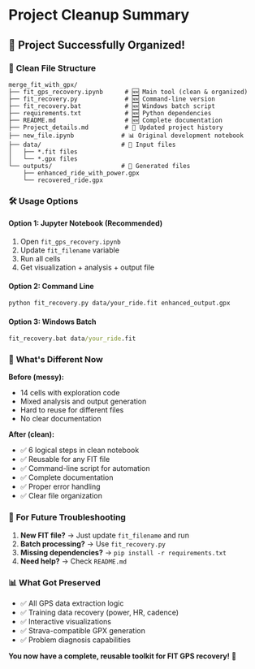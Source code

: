 # Project Cleanup Summary

## 🎉 **Project Successfully Organized!**

### 📁 **Clean File Structure**
```
merge_fit_with_gpx/
├── fit_gps_recovery.ipynb      # 🆕 Main tool (clean & organized)
├── fit_recovery.py             # 🆕 Command-line version  
├── fit_recovery.bat            # 🆕 Windows batch script
├── requirements.txt            # 🆕 Python dependencies
├── README.md                   # 🆕 Complete documentation
├── Project_details.md          # 📝 Updated project history
├── new_file.ipynb             # 📊 Original development notebook
├── data/                      # 📂 Input files
│   ├── *.fit files
│   └── *.gpx files
└── outputs/                   # 📂 Generated files
    ├── enhanced_ride_with_power.gpx
    └── recovered_ride.gpx
```

### 🛠️ **Usage Options**

#### **Option 1: Jupyter Notebook (Recommended)**
1. Open `fit_gps_recovery.ipynb`
2. Update `fit_filename` variable
3. Run all cells
4. Get visualization + analysis + output file

#### **Option 2: Command Line**
```bash
python fit_recovery.py data/your_ride.fit enhanced_output.gpx
```

#### **Option 3: Windows Batch**
```cmd
fit_recovery.bat data/your_ride.fit
```

### 🎯 **What's Different Now**

**Before (messy):**
- 14 cells with exploration code
- Mixed analysis and output generation
- Hard to reuse for different files
- No clear documentation

**After (clean):**
- ✅ 6 logical steps in clean notebook
- ✅ Reusable for any FIT file
- ✅ Command-line script for automation
- ✅ Complete documentation
- ✅ Proper error handling
- ✅ Clear file organization

### 🔧 **For Future Troubleshooting**

1. **New FIT file?** → Just update `fit_filename` and run
2. **Batch processing?** → Use `fit_recovery.py`
3. **Missing dependencies?** → `pip install -r requirements.txt`
4. **Need help?** → Check `README.md`

### 📊 **What Got Preserved**
- ✅ All GPS data extraction logic
- ✅ Training data recovery (power, HR, cadence)
- ✅ Interactive visualizations
- ✅ Strava-compatible GPX generation
- ✅ Problem diagnosis capabilities

**You now have a complete, reusable toolkit for FIT GPS recovery!** 🚀
